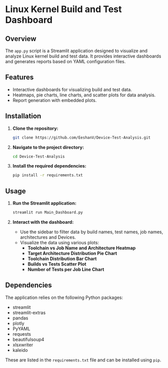 # Linux Kernel Build and Test Dashboard

## Overview
The `app.py` script is a Streamlit application designed to visualize and analyze Linux kernel build and test data. It provides interactive dashboards and generates reports based on YAML configuration files.

## Features
- Interactive dashboards for visualizing build and test data.
- Heatmaps, pie charts, line charts, and scatter plots for data analysis.
- Report generation with embedded plots.

## Installation

1. **Clone the repository:**
   ```bash
   git clone https://github.com/EeshanV/Device-Test-Analysis.git
   ```

2. **Navigate to the project directory:**
   ```bash
   cd Device-Test-Analysis
   ```

3. **Install the required dependencies:**
   ```bash
   pip install -r requirements.txt
   ```

## Usage

1. **Run the Streamlit application:**
   ```bash
   streamlit run Main_Dashboard.py
   ```

2. **Interact with the dashboard:**
   - Use the sidebar to filter data by build names, test names, job names, architectures and Devices.
   - Visualize the data using various plots:
     - **Toolchain vs Job Name and Architecture Heatmap**
     - **Target Architecture Distribution Pie Chart**
     - **Toolchain Distribution Bar Chart**
     - **Builds vs Tests Scatter Plot**
     - **Number of Tests per Job Line Chart**

## Dependencies
The application relies on the following Python packages:
- streamlit
- streamlit-extras
- pandas
- plotly
- PyYAML
- requests
- beautifulsoup4
- xlsxwriter
- kaleido

These are listed in the `requirements.txt` file and can be installed using `pip`.

